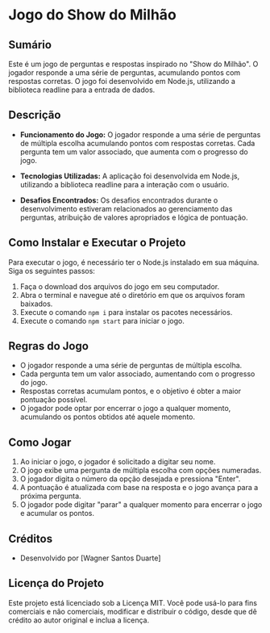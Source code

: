 # Jogo do Show do Milhão

## Sumário

Este é um jogo de perguntas e respostas inspirado no "Show do Milhão". O jogador responde a uma série de perguntas, acumulando pontos com respostas corretas. O jogo foi desenvolvido em Node.js, utilizando a biblioteca readline para a entrada de dados.

## Descrição

- **Funcionamento do Jogo:**
  O jogador responde a uma série de perguntas de múltipla escolha acumulando pontos com respostas corretas. Cada pergunta tem um valor associado, que aumenta com o progresso do jogo.

- **Tecnologias Utilizadas:**
  A aplicação foi desenvolvida em Node.js, utilizando a biblioteca readline para a interação com o usuário.

- **Desafios Encontrados:**
  Os desafios encontrados durante o desenvolvimento estiveram relacionados ao gerenciamento das perguntas, atribuição de valores apropriados e lógica de pontuação.

## Como Instalar e Executar o Projeto

Para executar o jogo, é necessário ter o Node.js instalado em sua máquina. Siga os seguintes passos:

1. Faça o download dos arquivos do jogo em seu computador.
2. Abra o terminal e navegue até o diretório em que os arquivos foram baixados.
3. Execute o comando `npm i` para instalar os pacotes necessários.
4. Execute o comando `npm start` para iniciar o jogo.

## Regras do Jogo

- O jogador responde a uma série de perguntas de múltipla escolha.
- Cada pergunta tem um valor associado, aumentando com o progresso do jogo.
- Respostas corretas acumulam pontos, e o objetivo é obter a maior pontuação possível.
- O jogador pode optar por encerrar o jogo a qualquer momento, acumulando os pontos obtidos até aquele momento.

## Como Jogar

1. Ao iniciar o jogo, o jogador é solicitado a digitar seu nome.
2. O jogo exibe uma pergunta de múltipla escolha com opções numeradas.
3. O jogador digita o número da opção desejada e pressiona "Enter".
4. A pontuação é atualizada com base na resposta e o jogo avança para a próxima pergunta.
5. O jogador pode digitar "parar" a qualquer momento para encerrar o jogo e acumular os pontos.

## Créditos

- Desenvolvido por [Wagner Santos Duarte]

## Licença do Projeto

Este projeto está licenciado sob a Licença MIT. Você pode usá-lo para fins comerciais e não comerciais, modificar e distribuir o código, desde que dê crédito ao autor original e inclua a licença.
